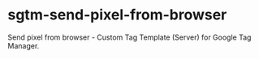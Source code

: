 # sgtm-send-pixel-from-browser
Send pixel from browser - Custom Tag Template (Server) for Google Tag Manager.
